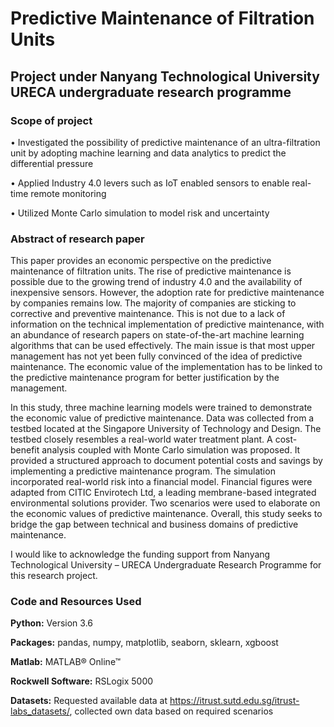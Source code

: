# Predictive Maintenance of Filtration Units

## Project under Nanyang Technological University URECA undergraduate research programme

### Scope of project

• Investigated the possibility of predictive maintenance of an ultra-filtration unit by adopting machine learning and data analytics to predict the differential pressure

• Applied Industry 4.0 levers such as IoT enabled sensors to enable real-time remote monitoring

• Utilized Monte Carlo simulation to model risk and uncertainty


### Abstract of research paper

This paper provides an economic perspective on the predictive maintenance of filtration units. The rise of predictive maintenance is possible due to the growing trend of industry 4.0 and the availability of inexpensive sensors. However, the adoption rate for predictive maintenance by companies remains low. The majority of companies are sticking to corrective and preventive maintenance. This is not due to a lack of information on the technical implementation of predictive maintenance, with an abundance of research papers on state-of-the-art machine learning algorithms that can be used effectively. The main issue is that most upper management has not yet been fully convinced of the idea of predictive maintenance. The economic value of the implementation has to be linked to the predictive maintenance program for better justification by the management. 

In this study, three machine learning models were trained to demonstrate the economic value of predictive maintenance. Data was collected from a testbed located at the Singapore University of Technology and Design. The testbed closely resembles a real-world water treatment plant. A cost-benefit analysis coupled with Monte Carlo simulation was proposed. It provided a structured approach to document potential costs and savings by implementing a predictive maintenance program. The simulation incorporated real-world risk into a financial model. Financial figures were adapted from CITIC Envirotech Ltd, a leading membrane-based integrated environmental solutions provider. Two scenarios were used to elaborate on the economic values of predictive maintenance. Overall, this study seeks to bridge the gap between technical and business domains of predictive maintenance. 

I would like to acknowledge the funding support from Nanyang Technological University – URECA Undergraduate Research Programme for this research project.

### Code and Resources Used
**Python:** Version 3.6

**Packages:** pandas, numpy, matplotlib, seaborn, sklearn, xgboost

**Matlab:** MATLAB® Online™

**Rockwell Software:** RSLogix 5000 

**Datasets:** Requested available data at https://itrust.sutd.edu.sg/itrust-labs_datasets/, collected own data based on required scenarios
